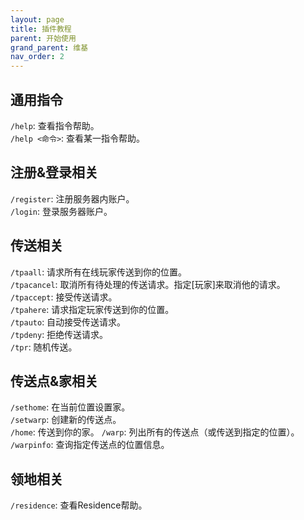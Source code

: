 ```yaml
---
layout: page
title: 插件教程
parent: 开始使用
grand_parent: 维基
nav_order: 2
---
```


## 通用指令  
`/help`: 查看指令帮助。  
`/help <命令>`: 查看某一指令帮助。  

## 注册&登录相关  
`/register`: 注册服务器内账户。  
`/login`: 登录服务器账户。 

## 传送相关
`/tpaall`: 请求所有在线玩家传送到你的位置。  
`/tpacancel`: 取消所有待处理的传送请求。指定[玩家]来取消他的请求。  
`/tpaccept`: 接受传送请求。  
`/tpahere`: 请求指定玩家传送到你的位置。  
`/tpauto`: 自动接受传送请求。  
`/tpdeny`: 拒绝传送请求。  
`/tpr`: 随机传送。  

## 传送点&家相关  
`/sethome`: 在当前位置设置家。  
`/setwarp`: 创建新的传送点。  
`/home`: 传送到你的家。
`/warp`: 列出所有的传送点（或传送到指定的位置）。  
`/warpinfo`: 查询指定传送点的位置信息。  

## 领地相关
`/residence`: 查看Residence帮助。
